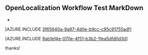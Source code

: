 ## OpenLocalization Workflow Test MarkDown
* 

[AZURE.INCLUDE [3f65640a-9a97-4d0e-b9cc-c95c91755adf](calleeMd1.md)]



[AZURE.INCLUDE [9ab1ef4e-070e-4f51-b3b2-1fea5dfd0d3d](calleeMd2.md)]

 
thanks!